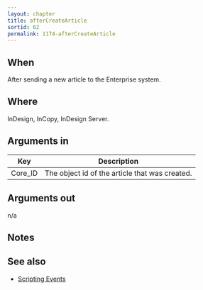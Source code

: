 ```yaml
---
layout: chapter
title: afterCreateArticle
sortid: 62
permalink: 1174-afterCreateArticle
---
```


## When 
After sending a new article to the Enterprise system.

## Where 
InDesign, InCopy, InDesign Server.

## Arguments in 
|Key |Description|
|----|-----------|
|Core_ID |The object id of the article that was created.|

## Arguments out 
n/a

## Notes

## See also
* [Scripting Events](../../ScriptingEvents/index.md)